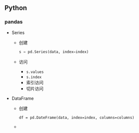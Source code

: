 ## Python

### pandas

- Series

  - 创建

    ```python
    s = pd.Series(data, index=index)
    ```

  - 访问

    - `s.values`
    - `s.index` 
    - 索引访问
    - 切片访问

- DataFrame

  - 创建

    ```
    df = pd.DateFrame(data, index=index, columns=columns)
    ```

  - 